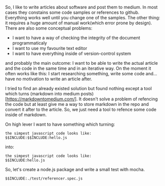 So, I like to write articles about software and post them to medium. In most cases they constains some code samples or references to github. Everything works well until you change one of the samples. The other thing: it requires a huge amount of manual work(which error prone by design).
There are also some conceptual problems:

- I want to have a way of checking the integrity of the document programmaticaly
- I want to use my favourite text editor
- I want to have everything inside of version-control system

and probably the main outcome: I want to be able to write the actual article and the code in the same time and in an iterative way. On the moment it often works like this: I start researching something, write some code and... have no motivation to write an article after.

I tried to find an already existed solution but found nothing except a tool which turns (markdown into medium posts)[https://markdowntomedium.com/]. It doesn't solve a problem of refencing the code but at least give me a way to store markdown in the repo and convert it after to the article.
So, we just need a tool to refence some code inside of markdown.

On high lever I want to have something which turning:

```
the simpest javascript code looks like:
$$INCLUDE:$$INCLUDE:hello.js
```
into:

```
the simpest javascript code looks like:
$$INCLUDE:hello.js
```

So, let's create a node.js package and write a small test with mocha.

```
$$INCLUDE:./test/referencer.spec.js
```


